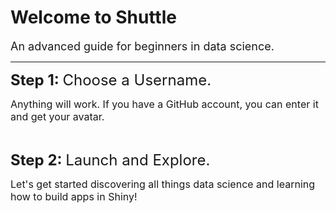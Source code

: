<h1 class="welcome-header">Welcome to Shuttle</h1>

<font size="4">An advanced guide for beginners in data science.</font>
<hr class="hr-login">

<font size="5" class="welcome-header"><strong>Step 1: </strong>Choose a Username.</font>
<p><font size="3">Anything will work. If you have a GitHub account, you can enter it and get your avatar.</font></p>
<br>

<font size="5" class="welcome-header"><strong>Step 2: </strong>Launch and Explore.</font>
<p><font size="3">Let's get started discovering all things data science and learning how to build apps in Shiny!</font></p>
